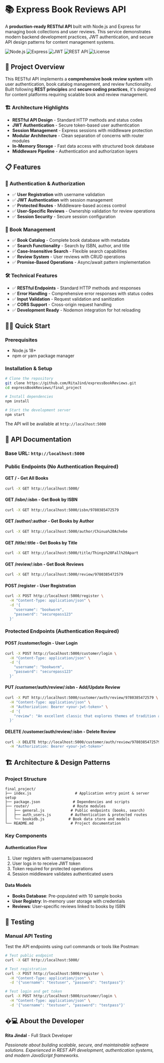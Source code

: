 # 📚 Express Book Reviews API

A **production-ready RESTful API** built with Node.js and Express for managing book collections and user reviews. This service demonstrates modern backend development practices, JWT authentication, and secure API design patterns for content management systems.

![Node.js](https://img.shields.io/badge/Node.js-18+-green.svg)
![Express](https://img.shields.io/badge/Express-4.18+-blue.svg)
![JWT](https://img.shields.io/badge/JWT-Authentication-orange.svg)
![REST API](https://img.shields.io/badge/REST-API-blue.svg)
![License](https://img.shields.io/badge/License-MIT-yellow.svg)

## 🚀 Project Overview

This RESTful API implements a **comprehensive book review system** with user authentication, book catalog management, and review functionality. Built following **REST principles** and **secure coding practices**, it's designed for content platforms requiring scalable book and review management.

### 🏗️ **Architecture Highlights**
- **RESTful API Design** - Standard HTTP methods and status codes
- **JWT Authentication** - Secure token-based user authentication
- **Session Management** - Express sessions with middleware protection
- **Modular Architecture** - Clean separation of concerns with router modules
- **In-Memory Storage** - Fast data access with structured book database
- **Middleware Pipeline** - Authentication and authorization layers

## 📋 Features

### 🔑 **Authentication & Authorization**
- ✅ **User Registration** with username validation
- ✅ **JWT Authentication** with session management
- ✅ **Protected Routes** - Middleware-based access control
- ✅ **User-Specific Reviews** - Ownership validation for review operations
- ✅ **Session Security** - Secure session configuration

### 📖 **Book Management**
- ✅ **Book Catalog** - Complete book database with metadata
- ✅ **Search Functionality** - Search by ISBN, author, and title
- ✅ **Case-Insensitive Search** - Flexible search capabilities
- ✅ **Review System** - User reviews with CRUD operations
- ✅ **Promise-Based Operations** - Async/await pattern implementation

### 🛠️ **Technical Features**
- ✅ **RESTful Endpoints** - Standard HTTP methods and responses
- ✅ **Error Handling** - Comprehensive error responses with status codes
- ✅ **Input Validation** - Request validation and sanitization
- ✅ **CORS Support** - Cross-origin request handling
- ✅ **Development Ready** - Nodemon integration for hot reloading

## 🏃‍♂️ Quick Start

### **Prerequisites**
- Node.js 18+ 
- npm or yarn package manager

### **Installation & Setup**
```bash
# Clone the repository
git clone https://github.com/RitaJind/expressBookReviews.git
cd expressBookReviews/final_project

# Install dependencies
npm install

# Start the development server
npm start
```

The API will be available at `http://localhost:5000`

## 📡 API Documentation

### **Base URL**: `http://localhost:5000`

### **Public Endpoints (No Authentication Required)**

#### **GET /** - Get All Books
```bash
curl -X GET http://localhost:5000/
```

#### **GET /isbn/:isbn** - Get Book by ISBN
```bash
curl -X GET http://localhost:5000/isbn/9780385472579
```

#### **GET /author/:author** - Get Books by Author
```bash
curl -X GET http://localhost:5000/author/Chinua%20Achebe
```

#### **GET /title/:title** - Get Books by Title
```bash
curl -X GET http://localhost:5000/title/Things%20Fall%20Apart
```

#### **GET /review/:isbn** - Get Book Reviews
```bash
curl -X GET http://localhost:5000/review/9780385472579
```

#### **POST /register** - User Registration
```bash
curl -X POST http://localhost:5000/register \
  -H "Content-Type: application/json" \
  -d '{
    "username": "bookworm",
    "password": "securepass123"
  }'
```

### **Protected Endpoints (Authentication Required)**

#### **POST /customer/login** - User Login
```bash
curl -X POST http://localhost:5000/customer/login \
  -H "Content-Type: application/json" \
  -d '{
    "username": "bookworm",
    "password": "securepass123"
  }'
```

#### **PUT /customer/auth/review/:isbn** - Add/Update Review
```bash
curl -X PUT http://localhost:5000/customer/auth/review/9780385472579 \
  -H "Content-Type: application/json" \
  -H "Authorization: Bearer <your-jwt-token>" \
  -d '{
    "review": "An excellent classic that explores themes of tradition and change."
  }'
```

#### **DELETE /customer/auth/review/:isbn** - Delete Review
```bash
curl -X DELETE http://localhost:5000/customer/auth/review/9780385472579 \
  -H "Authorization: Bearer <your-jwt-token>"
```

## 🏗️ Architecture & Design Patterns

### **Project Structure**
```
final_project/
├── index.js                    # Application entry point & server setup
├── package.json               # Dependencies and scripts
├── router/                    # Route modules
│   ├── general.js            # Public endpoints (books, search)
│   ├── auth_users.js         # Authentication & protected routes
│   └── booksdb.js           # Book data store and models
└── README.md                 # Project documentation
```

### **Key Components**

#### **Authentication Flow**
1. User registers with username/password
2. User logs in to receive JWT token
3. Token required for protected operations
4. Session middleware validates authenticated users

#### **Data Models**
- **Books Database**: Pre-populated with 10 sample books
- **User Registry**: In-memory user storage with credentials
- **Reviews**: User-specific reviews linked to books by ISBN

## 🧪 Testing

### **Manual API Testing**
Test the API endpoints using curl commands or tools like Postman:

```bash
# Test public endpoint
curl -X GET http://localhost:5000/

# Test registration
curl -X POST http://localhost:5000/register \
  -H "Content-Type: application/json" \
  -d '{"username": "testuser", "password": "testpass"}'

# Test login and get token
curl -X POST http://localhost:5000/customer/login \
  -H "Content-Type: application/json" \
  -d '{"username": "testuser", "password": "testpass"}'
```

## �‍💻 About the Developer

**Rita Jindal** - Full Stack Developer  

*Passionate about building scalable, secure, and maintainable software solutions. Experienced in REST API development, authentication systems, and modern JavaScript frameworks.*

